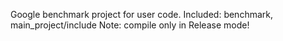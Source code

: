 Google benchmark project for user code.
Included: benchmark, main_project/include
Note: compile only in Release mode!